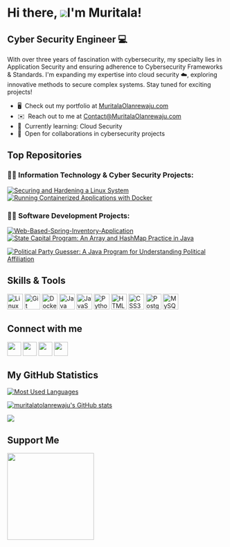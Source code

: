 # Hi there, ![](https://user-images.githubusercontent.com/18350557/176309783-0785949b-9127-417c-8b55-ab5a4333674e.gif)I'm Muritala!

## Cyber Security Engineer 💻

With over three years of fascination with cybersecurity, my specialty lies in Application Security and ensuring adherence to Cybersecurity Frameworks & Standards. I'm expanding my expertise into cloud security ☁️, exploring innovative methods to secure complex systems. Stay tuned for exciting projects!

- 🖥️  Check out my portfolio at [MuritalaOlanrewaju.com](http://muritalaolanrewaju.com)
- ✉️  Reach out to me at [Contact@MuritalaOlanrewaju.com](mailto:contact@muritalaolanrewaju.com)
- 🧠  Currently learning: Cloud Security
- 🤝  Open for collaborations in cybersecurity projects
  
## Top Repositories

### 👨‍💻 Information Technology & Cyber Security Projects:

[![Securing and Hardening a Linux System](https://github-readme-stats.vercel.app/api/pin/?username=muritalatolanrewaju&repo=Securing-and-Hardening-a-Linux-System&title_color=0891b2&text_color=22c55e&icon_color=ec4899&bg_color=1c1917&hide_border=true&locale=en)](https://github.com/muritalatolanrewaju/Securing-and-Hardening-a-Linux-System) [![Running Containerized Applications with Docker](https://github-readme-stats.vercel.app/api/pin/?username=muritalatolanrewaju&repo=Running-Containerized-Applications-with-Docker&title_color=0891b2&text_color=22c55e&icon_color=ec4899&bg_color=1c1917&hide_border=true&locale=en)](https://github.com/muritalatolanrewaju/Running-Containerized-Applications-with-Docker)

### 👨‍💻 Software Development Projects:

[![Web-Based-Spring-Inventory-Application](https://github-readme-stats.vercel.app/api/pin/?username=muritalatolanrewaju&repo=Web-Based-Spring-Inventory-Application&title_color=0891b2&text_color=22c55e&icon_color=ec4899&bg_color=1c1917&hide_border=true&locale=en)](https://github.com/muritalatolanrewaju/Web-Based-Spring-Inventory-Application) [![State Capital Program: An Array and HashMap Practice in Java](https://github-readme-stats.vercel.app/api/pin/?username=muritalatolanrewaju&repo=State-Capital-Program-An-Array-and-HashMap-Practice-in-Java&title_color=0891b2&text_color=22c55e&icon_color=ec4899&bg_color=1c1917&hide_border=true&locale=en)](https://github.com/muritalatolanrewaju/State-Capital-Program-An-Array-and-HashMap-Practice-in-Java)

[![Political Party Guesser: A Java Program for Understanding Political Affiliation](https://github-readme-stats.vercel.app/api/pin/?username=muritalatolanrewaju&repo=Political-Party-Guesser-A-Java-Program-for-Understanding-Political-Affiliation&title_color=0891b2&text_color=22c55e&icon_color=ec4899&bg_color=1c1917&hide_border=true&locale=en)](https://github.com/muritalatolanrewaju/Political-Party-Guesser-A-Java-Program-for-Understanding-Political-Affiliation)
<br clear="left"/>

## Skills & Tools

<p align="left">
<a href="https://www.linux.org" target="_blank" rel="noreferrer"><img src="https://raw.githubusercontent.com/danielcranney/readme-generator/main/public/icons/skills/linux-colored.svg" width="36" height="36" alt="Linux" /></a>
<a href="https://git-scm.com/" target="_blank" rel="noreferrer"><img src="https://raw.githubusercontent.com/danielcranney/readme-generator/main/public/icons/skills/git-colored.svg" width="36" height="36" alt="Git" /></a>
<a href="https://www.docker.com/" target="_blank" rel="noreferrer"><img src="https://raw.githubusercontent.com/danielcranney/readme-generator/main/public/icons/skills/docker-colored.svg" width="36" height="36" alt="Docker" /></a>
<a href="https://www.oracle.com/java/" target="_blank" rel="noreferrer"><img src="https://raw.githubusercontent.com/danielcranney/readme-generator/main/public/icons/skills/java-colored.svg" width="36" height="36" alt="Java" /></a>
<a href="https://developer.mozilla.org/en-US/docs/Web/JavaScript" target="_blank" rel="noreferrer"><img src="https://raw.githubusercontent.com/danielcranney/readme-generator/main/public/icons/skills/javascript-colored.svg" width="36" height="36" alt="JavaScript" /></a>
<a href="https://www.python.org/" target="_blank" rel="noreferrer"><img src="https://raw.githubusercontent.com/danielcranney/readme-generator/main/public/icons/skills/python-colored.svg" width="36" height="36" alt="Python" /></a>
<a href="https://developer.mozilla.org/en-US/docs/Glossary/HTML5" target="_blank" rel="noreferrer"><img src="https://raw.githubusercontent.com/danielcranney/readme-generator/main/public/icons/skills/html5-colored.svg" width="36" height="36" alt="HTML5" /></a>
<a href="https://www.w3.org/TR/CSS/#css" target="_blank" rel="noreferrer"><img src="https://raw.githubusercontent.com/danielcranney/readme-generator/main/public/icons/skills/css3-colored.svg" width="36" height="36" alt="CSS3" /></a>
<a href="https://www.postgresql.org/" target="_blank" rel="noreferrer"><img src="https://raw.githubusercontent.com/danielcranney/readme-generator/main/public/icons/skills/postgresql-colored.svg" width="36" height="36" alt="PostgreSQL" /></a>
<a href="https://www.mysql.com/" target="_blank" rel="noreferrer"><img src="https://raw.githubusercontent.com/danielcranney/readme-generator/main/public/icons/skills/mysql-colored.svg" width="36" height="36" alt="MySQL" /></a>
</p>

## Connect with me 

<p align="left"> <a href="https://www.github.com/muritalatolanrewaju" target="_blank" rel="noreferrer"><img src="https://raw.githubusercontent.com/danielcranney/readme-generator/main/public/icons/socials/github.svg" width="32" height="32" /></a> <a href="https://www.linkedin.com/in/linkedin" target="_blank" rel="noreferrer"><img src="https://raw.githubusercontent.com/danielcranney/readme-generator/main/public/icons/socials/linkedin.svg" width="32" height="32" /></a> <a href="http://www.medium.com/@molanrewaju" target="_blank" rel="noreferrer"><img src="https://raw.githubusercontent.com/danielcranney/readme-generator/main/public/icons/socials/medium.svg" width="32" height="32" /></a> <a href="https://www.twitter.com/twitter" target="_blank" rel="noreferrer"><img src="https://raw.githubusercontent.com/danielcranney/readme-generator/main/public/icons/socials/twitter.svg" width="32" height="32" /></a></p>


## My GitHub Statistics

<a href="https://github.com/muritalatolanrewaju" align="left"><img src="https://github-readme-stats.vercel.app/api/top-langs/?username=muritalatolanrewaju&langs_count=10&title_color=0891b2&text_color=22c55e&icon_color=ec4899&bg_color=1c1917&hide_border=true&locale=en&custom_title=Most%20%Used%20%Languages" alt="Most Used Languages" /></a>

<a href="http://www.github.com/muritalatolanrewaju"><img src="https://github-readme-stats.vercel.app/api?username=muritalatolanrewaju&show_icons=true&hide=&count_private=true&title_color=0891b2&text_color=22c55e&icon_color=ec4899&bg_color=1c1917&hide_border=true&show_icons=true" alt="muritalatolanrewaju's GitHub stats" /></a>

<a href="http://www.github.com/muritalatolanrewaju"><img src="https://github-readme-streak-stats.herokuapp.com/?user=muritalatolanrewaju&stroke=22c55e&background=1c1917&ring=0891b2&fire=0891b2&currStreakNum=22c55e&currStreakLabel=0891b2&sideNums=22c55e&sideLabels=22c55e&dates=22c55e&hide_border=true" /></a>

## Support Me

<a href="https://www.buymeacoffee.com/muritalatolanrewaju"><img src="https://cdn.buymeacoffee.com/buttons/v2/default-yellow.png" width="200" /></a>
